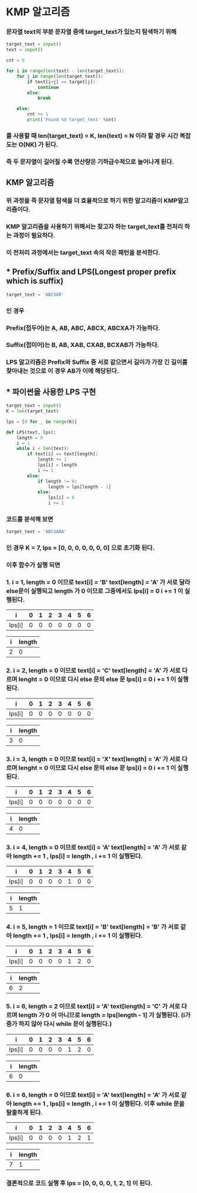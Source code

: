 # **KMP 알고리즘**

### 문자열 text의 부분 문자열 중에 target_text가 있는지 탐색하기 위해
```python
target_text = input()
text = input()

cnt = 0

for i in range(len(text) - len(target_text)):
    for j in range(len(target_text)):
        if text[i+j] == target[j]:
            continue
        else:
            break

    else:
        cnt += 1
        print('Found %d target_text' %cnt)

```
### 를 사용할 때 len(target_text) = K, len(text) = N 이라 할 경우 시간 복잡도는 O(NK) 가 된다.
### 즉 두 문자열이 길어질 수록 연산량은 기하급수적으로 늘어나게 된다.


## **KMP 알고리즘**

### **위 과정을 즉 문자열 탐색을 더 효율적으로 하기 위한 알고리즘이 KMP알고리즘이다.**
### KMP 알고리즘을 사용하기 위해서는 찾고자 하는 target_text를 전처리 하는 과정이 필요하다.

### 이 전처리 과정에서는 target_text 속의 작은 패턴을 분석한다.
## * Prefix/Suffix and LPS(Longest proper prefix which is suffix)
```python
target_text = 'ABCXAB'
```
### 인 경우
### Prefix(접두어)는 **A, AB, ABC, ABCX, ABCXA**가 가능하다.
### Suffix(접미어)는 **B, AB, XAB, CXAB, BCXAB**가 가능하다.
### LPS 알고리즘은 Prefix와 Suffix 중 서로 같으면서 길이가 가장 긴 길이를 찾아내는 것으로 이 경우 **AB**가 이에 해당된다.

## * 파이썬을 사용한 LPS 구현
```python
target_text = input()
K = len(target_text)

lps = [0 for _ in range(K)]

def LPS(text, lps):
    length = 0
    i = 1
    while i < len(text):
        if text[i] == text[length]:
            length += 1
            lps[i] = length
            i += 1
        else:
            if length != 0:
                length = lps[length - 1]
            else:
                lps[i] = 0
                i += 1

```
### 코드를 분석해 보면 
```python
target_text = 'ABCXABA'
```
### 인 경우 K = 7, lps = [0, 0, 0, 0, 0, 0, 0] 으로 초기화 된다.
### 이후 함수가 실행 되면 

### 1. i = 1, length = 0 이므로 text[i] = 'B' text[length] = 'A' 가 서로 달라 else문이 실행되고 length 가 0 이므로 그중에서도 lps[i] = 0 i += 1 이 실행된다.

| i | 0 | 1 | 2 | 3 | 4 | 5 | 6 |
|---|---|---|---|---|---|---|---|
|lps[i]| 0 | 0 | 0 | 0 | 0 | 0 | 0 |

| i | length |
|---|---|
| 2 | 0 |

### 2. i = 2, length = 0 이므로 text[i] = 'C' text[length] = 'A' 가 서로 다르며 lenght = 0 이므로 다시 else 문의 else 문 lps[i] = 0 i += 1 이 실행된다.

| i | 0 | 1 | 2 | 3 | 4 | 5 | 6 |
|---|---|---|---|---|---|---|---|
|lps[i]| 0 | 0 | 0 | 0 | 0 | 0 | 0 |

| i | length |
|---|---|
| 3 | 0 |

### 3. i = 3, length = 0 이므로 text[i] = 'X' text[length] = 'A' 가 서로 다르며 lenght = 0 이므로 다시 else 문의 else 문 lps[i] = 0 i += 1 이 실행된다.

| i | 0 | 1 | 2 | 3 | 4 | 5 | 6 |
|---|---|---|---|---|---|---|---|
|lps[i]| 0 | 0 | 0 | 0 | 0 | 0 | 0 |

| i | length |
|---|---|
| 4 | 0 |

### 3. i = 4, length = 0 이므로 text[i] = 'A' text[length] = 'A' 가 서로 같아 length += 1 , lps[i] = length , i += 1 이 실행된다.

| i | 0 | 1 | 2 | 3 | 4 | 5 | 6 |
|---|---|---|---|---|---|---|---|
|lps[i]| 0 | 0 | 0 | 0 | 1 | 0 | 0 |

| i | length |
|---|---|
| 5 | 1 |

### 4. i = 5, length = 1 이므로 text[i] = 'B' text[length] = 'B' 가 서로 같아 length += 1 , lps[i] = length , i += 1 이 실행된다.

| i | 0 | 1 | 2 | 3 | 4 | 5 | 6 |
|---|---|---|---|---|---|---|---|
|lps[i]| 0 | 0 | 0 | 0 | 1 | 2 | 0 |

| i | length |
|---|---|
| 6 | 2 |

### 5. i = 6, length = 2 이므로 text[i] = 'A' text[length] = 'C' 가 서로 다르며 length 가 0 이 아니므로 length = lps[length - 1] 가 실행된다. (i가 증가 하지 않아 다시 while 문이 실행된다.)

| i | 0 | 1 | 2 | 3 | 4 | 5 | 6 |
|---|---|---|---|---|---|---|---|
|lps[i]| 0 | 0 | 0 | 0 | 1 | 2 | 0 |

| i | length |
|---|---|
| 6 | 0 |

### 6. i = 6, length = 0 이므로 text[i] = 'A' text[length] = 'A' 가 서로 같아 length += 1 , lps[i] = length , i += 1 이 실행된다. 이후 while 문을 탈출하게 된다.

| i | 0 | 1 | 2 | 3 | 4 | 5 | 6 |
|---|---|---|---|---|---|---|---|
|lps[i]| 0 | 0 | 0 | 0 | 1 | 2 | 1 |

| i | length |
|---|---|
| 7 | 1 |

### **결론적으로 코드 실행 후 lps = [0, 0, 0, 0, 1, 2, 1] 이 된다.**
